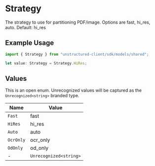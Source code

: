 # Strategy

The strategy to use for partitioning PDF/image. Options are fast, hi_res, auto. Default: hi_res

## Example Usage

```typescript
import { Strategy } from "unstructured-client/sdk/models/shared";

let value: Strategy = Strategy.HiRes;
```

## Values

This is an open enum. Unrecognized values will be captured as the `Unrecognized<string>` branded type.

| Name                   | Value                  |
| ---------------------- | ---------------------- |
| `Fast`                 | fast                   |
| `HiRes`                | hi_res                 |
| `Auto`                 | auto                   |
| `OcrOnly`              | ocr_only               |
| `OdOnly`               | od_only                |
| -                      | `Unrecognized<string>` |